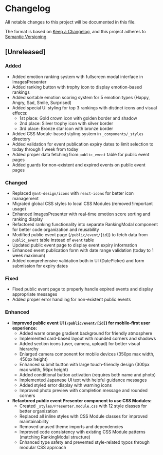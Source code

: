 # Changelog

All notable changes to this project will be documented in this file.

The format is based on [Keep a Changelog](https://keepachangelog.com/en/1.0.0/),
and this project adheres to [Semantic Versioning](https://semver.org/spec/v2.0.0.html).

## [Unreleased]

### Added
- Added emotion ranking system with fullscreen modal interface in ImagesPresenter
- Added ranking button with trophy icon to display emotion-based rankings
- Added sortable emotion scoring system for 5 emotion types (Happy, Angry, Sad, Smile, Surprised)
- Added special UI styling for top 3 rankings with distinct icons and visual effects:
  - 1st place: Gold crown icon with golden border and shadow
  - 2nd place: Silver trophy icon with silver border  
  - 3rd place: Bronze star icon with bronze border
- Added CSS Module-based styling system in `_components/_styles` directory
- Added validation for event publication expiry dates to limit selection to today through 1 week from today
- Added proper data fetching from `public_event` table for public event pages
- Added guards for non-existent and expired events on public event pages

### Changed
- Replaced `@ant-design/icons` with `react-icons` for better icon management
- Migrated global CSS styles to local CSS Modules (removed !important usage)
- Enhanced ImagesPresenter with real-time emotion score sorting and ranking display
- Refactored ranking functionality into separate RankingModal component for better code organization and reusability
- Modified public event page (`/public/event/[id]`) to fetch data from `public_event` table instead of `event` table
- Updated public event page to display event expiry information
- Enhanced event publication form with date range validation (today to 1 week maximum)
- Added comprehensive validation both in UI (DatePicker) and form submission for expiry dates

### Fixed
- Fixed public event page to properly handle expired events and display appropriate messages
- Added proper error handling for non-existent public events

### Enhanced
- **Improved public event UI (`/public/event/[id]`) for mobile-first user experience:**
  - Added warm orange gradient background for friendly atmosphere
  - Implemented card-based layout with rounded corners and shadows
  - Added section icons (user, camera, upload) for better visual hierarchy
  - Enlarged camera component for mobile devices (350px max width, 450px height)
  - Enhanced submit button with large touch-friendly design (300px max width, 56px height)
  - Added conditional button activation (requires both name and photo)
  - Implemented Japanese UI text with helpful guidance messages
  - Added styled error display with warning icons
  - Improved photo preview with completion message and rounded corners
- **Refactored public event Presenter component to use CSS Modules:**
  - Created `_styles/Presenter.module.css` with 12 style classes for better organization
  - Replaced all inline styles with CSS Module classes for improved maintainability
  - Removed unused theme imports and dependencies
  - Improved code consistency with existing CSS Module patterns (matching RankingModal structure)
  - Enhanced type safety and prevented style-related typos through modular CSS approach